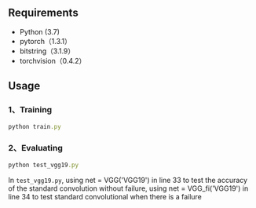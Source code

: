 ## Requirements
* Python (3.7)
* pytorch（1.3.1）
* bitstring（3.1.9）
* torchvision（0.4.2）
## Usage
### 1、Training
```ruby
python train.py
```
### 2、Evaluating
```ruby
python test_vgg19.py
```
In ```test_vgg19.py```, using net = VGG('VGG19') in line 33 to test the accuracy of the standard convolution without failure, using net = VGG_fi('VGG19') in line 34 to test standard convolutional when there is a failure

